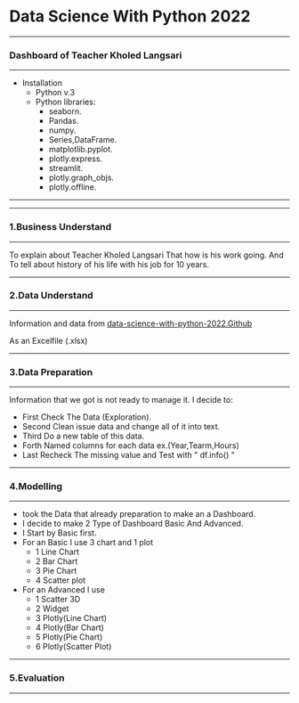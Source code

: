# Data Science With Python 2022
-----
### Dashboard of Teacher Kholed Langsari
-----
* Installation
    * Python v.3
    * Python libraries:
        * seaborn.
        * Pandas.
        * numpy.
        * Series,DataFrame.
        * matplotlib.pyplot.
        * plotly.express.
        * streamlit.
        * plotly.graph_objs.
        * plotly.offline.

-----

<!-- [![Alt text](https://assets.digitalocean.com/articles/alligator/boo.svg)](https://digitalocean.com) -->

-----
### 1.Business Understand
-----
To explain about Teacher Kholed Langsari That how is his work going.
And To tell about history of his life with his job for 10 years.

-----
### 2.Data Understand
-----
Information and data from [data-science-with-python-2022.Github]( https://github.com/langsari/data-science-with-python-2022/tree/main/Kholed%20History%20Teaches%20Data%20 )

As an Excelfile (.xlsx)

-----
### 3.Data Preparation
-----
Information that we got is not ready to manage it.
I decide to:
- First Check The Data (Exploration).
- Second Clean issue data and change all of it into text.
- Third Do a new table of this data.
- Forth Named columns for each data ex.(Year,Tearm,Hours)
- Last Recheck The missing value and Test with " df.info() "

-----
### 4.Modelling
-----

- took the Data that already preparation to make an a Dashboard.
- I decide to make 2 Type of Dashboard Basic And Advanced.
- I Start by Basic first.
- For an Basic I use 3 chart and 1 plot
    - 1 Line Chart
    - 2 Bar Chart
    - 3 Pie Chart
    - 4 Scatter plot
- For an Advanced I use
    - 1 Scatter 3D
    - 2 Widget
    - 3 Plotly(Line Chart)
    - 4 Plotly(Bar Chart)
    - 5 Plotly(Pie Chart)
    - 6 Plotly(Scatter Plot)

----
### 5.Evaluation
----